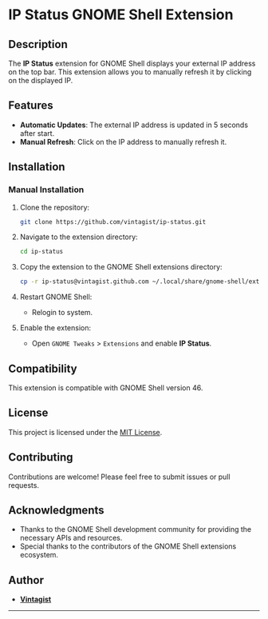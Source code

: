 # IP Status GNOME Shell Extension

## Description

The **IP Status** extension for GNOME Shell displays your external IP address on the top bar. This extension allows you to manually refresh it by clicking on the displayed IP.

## Features

- **Automatic Updates**: The external IP address is updated in 5 seconds after start.
- **Manual Refresh**: Click on the IP address to manually refresh it.

## Installation

### Manual Installation

1. Clone the repository:

   ```bash
   git clone https://github.com/vintagist/ip-status.git
   ```

2. Navigate to the extension directory:

   ```bash
   cd ip-status
   ```

3. Copy the extension to the GNOME Shell extensions directory:

   ```bash
   cp -r ip-status@vintagist.github.com ~/.local/share/gnome-shell/extensions/
   ```

4. Restart GNOME Shell:

   - Relogin to system.

5. Enable the extension:

   - Open `GNOME Tweaks` > `Extensions` and enable **IP Status**.

## Compatibility

This extension is compatible with GNOME Shell version 46.

## License

This project is licensed under the [MIT License](LICENSE).

## Contributing

Contributions are welcome! Please feel free to submit issues or pull requests.

## Acknowledgments

- Thanks to the GNOME Shell development community for providing the necessary APIs and resources.
- Special thanks to the contributors of the GNOME Shell extensions ecosystem.

## Author

- **[Vintagist](https://github.com/vintagist)**

---
